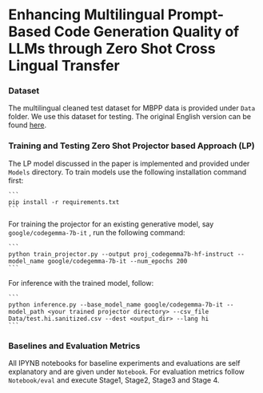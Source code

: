 # Enhancing Multilingual Prompt-Based Code Generation Quality of LLMs through Zero Shot Cross Lingual Transfer

### Dataset
The multilingual cleaned test dataset for MBPP data is provided under `Data` folder. We use this dataset for testing. The original English version can be found [here](https://huggingface.co/datasets/google-research-datasets/mbpp). 

### Training and Testing Zero Shot Projector based Approach (LP) 
The LP model discussed in the paper is implemented and provided under `Models` directory. To train models use the following installation command first:

	```
	pip install -r requirements.txt 
	```

For training the projector for an existing generative model, say `google/codegemma-7b-it` , run the following command:

	```
	python train_projector.py --output proj_codegemma7b-hf-instruct --model_name google/codegemma-7b-it --num_epochs 200
	```

For inference with the trained model, follow:

	```
	python inference.py --base_model_name google/codegemma-7b-it --model_path <your trained projector directory> --csv_file Data/test.hi.sanitized.csv --dest <output_dir> --lang hi
	```

### Baselines and Evaluation Metrics

All IPYNB notebooks for baseline experiments and evaluations are self explanatory and are given under `Notebook`. For evaluation metrics follow `Notebook/eval` and execute Stage1, Stage2, Stage3 and Stage 4. 
